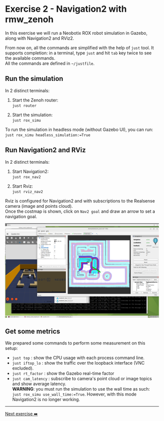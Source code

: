 # Exercise 2 - Navigation2 with rmw_zenoh

In this exercise we will run a Neobotix ROX robot simulation in Gazebo, along with Navigation2 and RViz2.

From now on, all the commands are simplified with the help of `just` tool. It supports completion: in a terminal, type `just` and hit `tab` key twice to see the available commands.  
All the commands are defined in `~/justfile`. 

## Run the simulation

In 2 distinct terminals:

1. Start the Zenoh router:  
   `just router`

2. Start the simulation:  
   `just rox_simu`

To run the simulation in headless mode (without Gazebo UI), you can run:
 `just rox_simu headless_simulation:=True`

## Run Navigation2 and RViz

In 2 distinct terminals:

1. Start Navigation2:  
   `just rox_nav2`

2. Start Rviz:  
   `just rviz_nav2`

Rviz is configured for Navigation2 and with subscriptions to the Realsense camera (image and points cloud).  
Once the costmap is shown, click on `Nav2 goal` and draw an arrow to set a navigation goal.

![Initial setup with 2 browsers](images/Navigation2.png)


## Get some metrics

We prepared some commands to perform some measurement on this setup:

- `just top` : show the CPU usage with each process command line.
- `just iftop_lo` : show the traffic over the loopback interface (VNC excluded).
- `just rt_factor` : show the Gazebo real-time factor
- `just cam_latency` : subscribe to camera's point cloud or image topics and show average latency.  
   **WARNING**: you must run the simulation to use the wall time as such: `just rox_simu use_wall_time:=True`. However, with this mode Navigation2 is no longer working.

---
[Next exercise ➡️](ex-3.md)
